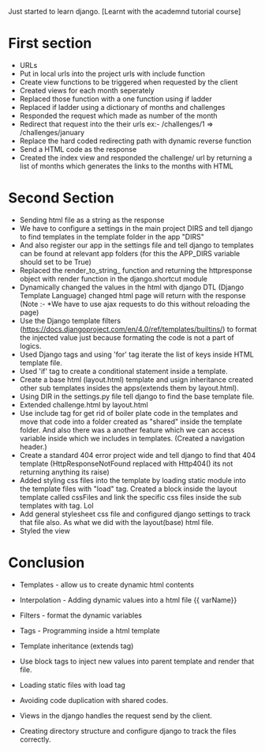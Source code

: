 Just started to learn django.
[Learnt with the academnd tutorial course]

First section
=============
* URLs
* Put in local urls into the project urls with include function 
* Create view functions to be triggered when requested by the client
* Created views for each month seperately
* Replaced those function with a one function using if ladder
* Replaced if ladder using a dictionary of months and challenges
* Responded the request which made as number of the month
* Redirect that request into the their urls   ex:- /challenges/1   =>  /challenges/january
* Replace the hard coded redirecting path with dynamic reverse function
* Send a HTML code as the response
* Created the index view and responded the challenge/ url by returning a list of months which generates the links to the months with HTML


Second Section
==============
* Sending html file as a string as the response
* We have to configure a settings in the main project DIRS and tell django to find templates in the template folder in the app "DIRS"
* And also register our app in the settings file and tell django to templates can be found at relevant app folders (for this the APP_DIRS variable should set to be True)
* Replaced the render_to_string_ function and returning the httpresponse object with render function in the django.shortcut module
* Dynamically changed the values in the html with django DTL (Django Template Language) changed html page will return with the response   (Note :- *We have to use ajax requests to do this without reloading the page) 
* Use the Django template filters (https://docs.djangoproject.com/en/4.0/ref/templates/builtins/) to format the injected value just because formating the code is not a part of logics.
* Used Django tags and using 'for' tag iterate the list of keys inside HTML template file.
* Used 'if' tag to create a conditional statement inside a template.
* Create a base html (layout.html) template and usign inheritance created other sub templates insides the apps(extends them by layout.html).
* Using DIR in the settings.py file tell django to find the base template file.
* Extended challenge.html by layout.html
* Use include tag for get rid of boiler plate code in the templates and move that code into a folder created as "shared" inside the template folder. And also there was a another feature which we can access variable inside which we includes in templates.  (Created a navigation header.)
* Create a standard 404 error project wide and tell django to find that 404 template (HttpResponseNotFound replaced with Http404() its not returning anything its raise)
* Added styling css files into the template by loading static module into the template files with "load" tag. Created a block inside the layout template called cssFiles and link the specific css files inside the sub templates with <link> tag. Lol
* Add general stylesheet css file and configured django settings to track that file also. As what we did with the layout(base) html file.
* Styled the view


Conclusion
==========
* Templates - allow us to create dynamic html contents 
* Interpolation - Adding dynamic values into a html file   {{ varName}}
* Filters - format the dynamic variables
* Tags - Programming inside a html template
* Template inheritance (extends tag)
* Use block tags to inject new values into parent template and render that file.
* Loading static files with load tag
* Avoiding code duplication with shared codes.
* Views in the django handles the request send by the client.

* Creating directory structure and configure django to track the files correctly.
